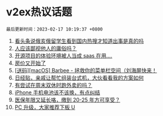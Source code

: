 # v2ex热议话题

`最后更新时间：2023-02-17 10:19:37 +0800`

1. [看头条说俄亥俄留学生看到国内热搜才知道出事是真的吗](https://www.v2ex.com/t/916682)
1. [人应该鄙视他人的庸俗吗？](https://www.v2ex.com/t/916559)
1. [开源项目的体验环境被人当成 saas 在用....](https://www.v2ex.com/t/916597)
1. [房价又开始了](https://www.v2ex.com/t/916585)
1. [[送码][macOS] Barbee - 拯救你的菜单栏空间（刘海屏快来！](https://www.v2ex.com/t/916801)
1. [日经贴，亲戚让帮忙组装台式机，大伙看看我的方案如何](https://www.v2ex.com/t/916640)
1. [有尝试在周末双休时跑外卖的吗？](https://www.v2ex.com/t/916683)
1. [iPhone 手机电池该不该换，有点纠结](https://www.v2ex.com/t/916604)
1. [医保年限又延长咯，缴到 20-25 年方可享受？](https://www.v2ex.com/t/916651)
1. [PC 升级，大家推荐下板 U](https://www.v2ex.com/t/916563)

